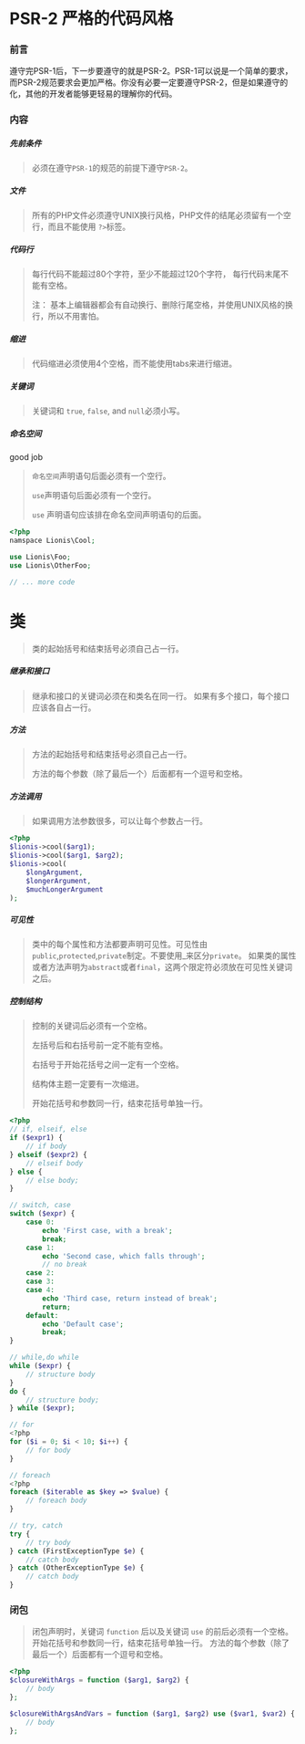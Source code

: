 # PSR-2 严格的代码风格
### 前言
遵守完PSR-1后，下一步要遵守的就是PSR-2。PSR-1可以说是一个简单的要求，而PSR-2规范要求会更加严格。你没有必要一定要遵守PSR-2，但是如果遵守的化，其他的开发者能够更轻易的理解你的代码。

### 内容

##### 先前条件
> 必须在遵守`PSR-1`的规范的前提下遵守`PSR-2`。

##### 文件
> 所有的PHP文件必须遵守UNIX换行风格，PHP文件的结尾必须留有一个空行，而且不能使用 `?>`标签。

##### 代码行
> 每行代码不能超过80个字符，至少不能超过120个字符， 每行代码末尾不能有空格。
> 
>  注： 基本上编辑器都会有自动换行、删除行尾空格，并使用UNIX风格的换行，所以不用害怕。

#####  缩进
> 代码缩进必须使用4个空格，而不能使用tabs来进行缩进。

##### 关键词
> 关键词和 `true`, `false`, and `null`必须小写。

##### 命名空间
good job
> `命名空间`声明语句后面必须有一个空行。
> 
> `use`声明语句后面必须有一个空行。
> 
> `use` 声明语句应该排在命名空间声明语句的后面。

```php
<?php 
namspace Lionis\Cool;

use Lionis\Foo;
use Lionis\OtherFoo;

// ... more code
```
# 类
> 类的起始括号和结束括号必须自己占一行。

##### 继承和接口
> 继承和接口的关键词必须在和类名在同一行。
> 如果有多个接口，每个接口应该各自占一行。

##### 方法
> 方法的起始括号和结束括号必须自己占一行。
>
> 方法的每个参数（除了最后一个）后面都有一个逗号和空格。

##### 方法调用
> 如果调用方法参数很多，可以让每个参数占一行。

```php
<?php
$lionis->cool($arg1);
$lionis->cool($arg1, $arg2);
$lionis->cool(
    $longArgument,
    $longerArgument,
    $muchLongerArgument
);
```

##### 可见性
> 类中的每个属性和方法都要声明可见性。可见性由`public`,`protected`,`private`制定。不要使用_来区分`private`。
> 如果类的属性或者方法声明为`abstract`或者`final`，这两个限定符必须放在可见性关键词之后。

##### 控制结构
> 控制的关键词后必须有一个空格。
>
> 左括号后和右括号前一定不能有空格。
> 
> 右括号于开始花括号之间一定有一个空格。
>
> 结构体主题一定要有一次缩进。
>
> 开始花括号和参数同一行，结束花括号单独一行。

```php
<?php
// if, elseif, else
if ($expr1) {
    // if body
} elseif ($expr2) {
    // elseif body
} else {
    // else body;
}

// switch, case
switch ($expr) {
    case 0:
        echo 'First case, with a break';
        break;
    case 1:
        echo 'Second case, which falls through';
        // no break
    case 2:
    case 3:
    case 4:
        echo 'Third case, return instead of break';
        return;
    default:
        echo 'Default case';
        break;
}

// while,do while
while ($expr) {
    // structure body
}
do {
    // structure body;
} while ($expr);

// for 
<?php
for ($i = 0; $i < 10; $i++) {
    // for body
}

// foreach
<?php
foreach ($iterable as $key => $value) {
    // foreach body
}

// try, catch
try {
    // try body
} catch (FirstExceptionType $e) {
    // catch body
} catch (OtherExceptionType $e) {
    // catch body
}
```

### 闭包
> 闭包声明时，关键词 `function` 后以及关键词 `use` 的前后必须有一个空格。
> 开始花括号和参数同一行，结束花括号单独一行。
> 方法的每个参数（除了最后一个）后面都有一个逗号和空格。

```php
<?php
$closureWithArgs = function ($arg1, $arg2) {
    // body
};

$closureWithArgsAndVars = function ($arg1, $arg2) use ($var1, $var2) {
    // body
};
```